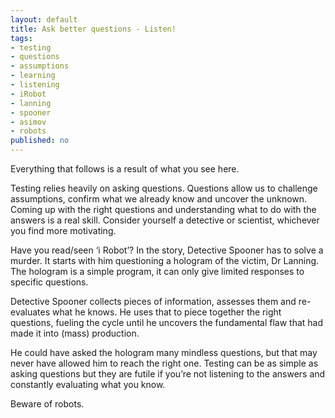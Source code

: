 ```yaml
---
layout: default
title: Ask better questions - Listen!
tags:
- testing
- questions
- assumptions
- learning
- listening
- iRobot
- lanning
- spooner
- asimov
- robots
published: no
---
```

Everything that follows is a result of what you see here.

Testing relies heavily on asking questions. Questions allow us to challenge assumptions, confirm what we already know and uncover the unknown. Coming up with the right questions and understanding what to do with the answers is a real skill. Consider yourself a detective or scientist, whichever you find more motivating.

Have you read/seen ‘i Robot’? In the story, Detective Spooner has to solve a murder. It starts with him questioning a hologram of the victim, Dr Lanning. The hologram is a simple program, it can only give limited responses to specific questions.

Detective Spooner collects pieces of information, assesses them and re-evaluates what he knows. He uses that to piece together the right questions, fueling the cycle until he uncovers the fundamental flaw that had made it into (mass) production.

He could have asked the hologram many mindless questions, but that may never have allowed him to reach the right one. Testing can be as simple as asking questions but they are futile if you’re not listening to the answers and constantly evaluating what you know.

Beware of robots.